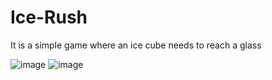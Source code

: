 # Ice-Rush
It is a simple game where an ice cube needs to reach a glass

![image](https://github.com/romikadze/Ice-Rush/assets/66849784/9b1bb7b8-21f9-40ad-9f20-3a252d4aec93)
![image](https://github.com/romikadze/Ice-Rush/assets/66849784/11d40039-bc1f-4264-bf7f-64c996a67b4d)


 

